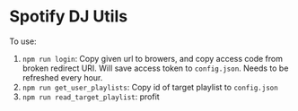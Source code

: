 # Spotify DJ Utils
To use:
1. `npm run login`: Copy given url to browers, and copy access code from broken redirect URI. Will save access token to `config.json`. Needs to be refreshed every hour.
2. `npm run get_user_playlists`: Copy id of target playlist to `config.json`
3. `npm run read_target_playlist`: profit
